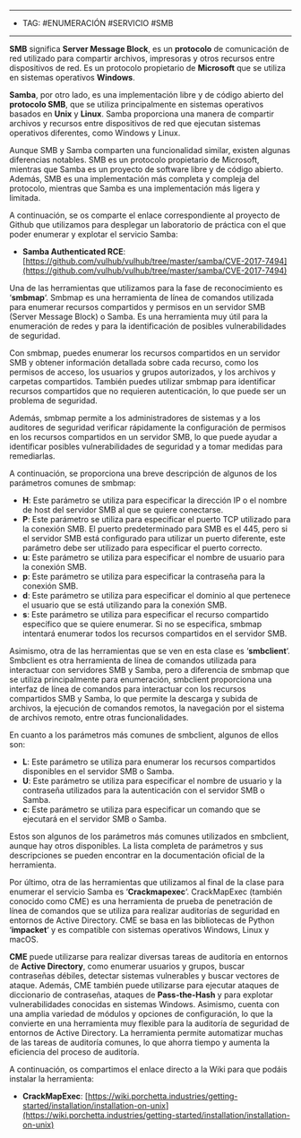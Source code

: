 
----
-  TAG: #ENUMERACIÓN #SERVICIO #SMB
----
**SMB** significa **Server Message Block**, es un **protocolo** de comunicación de red utilizado para compartir archivos, impresoras y otros recursos entre dispositivos de red. Es un protocolo propietario de **Microsoft** que se utiliza en sistemas operativos **Windows**.

**Samba**, por otro lado, es una implementación libre y de código abierto del **protocolo SMB**, que se utiliza principalmente en sistemas operativos basados en **Unix** y **Linux**. Samba proporciona una manera de compartir archivos y recursos entre dispositivos de red que ejecutan sistemas operativos diferentes, como Windows y Linux.

Aunque SMB y Samba comparten una funcionalidad similar, existen algunas diferencias notables. SMB es un protocolo propietario de Microsoft, mientras que Samba es un proyecto de software libre y de código abierto. Además, SMB es una implementación más completa y compleja del protocolo, mientras que Samba es una implementación más ligera y limitada.

A continuación, se os comparte el enlace correspondiente al proyecto de Github que utilizamos para desplegar un laboratorio de práctica con el que poder enumerar y explotar el servicio Samba:

- **Samba Authenticated RCE**: [https://github.com/vulhub/vulhub/tree/master/samba/CVE-2017-7494](https://github.com/vulhub/vulhub/tree/master/samba/CVE-2017-7494)

Una de las herramientas que utilizamos para la fase de reconocimiento es ‘**smbmap**‘. Smbmap es una herramienta de línea de comandos utilizada para enumerar recursos compartidos y permisos en un servidor SMB (Server Message Block) o Samba. Es una herramienta muy útil para la enumeración de redes y para la identificación de posibles vulnerabilidades de seguridad.

Con smbmap, puedes enumerar los recursos compartidos en un servidor SMB y obtener información detallada sobre cada recurso, como los permisos de acceso, los usuarios y grupos autorizados, y los archivos y carpetas compartidos. También puedes utilizar smbmap para identificar recursos compartidos que no requieren autenticación, lo que puede ser un problema de seguridad.

Además, smbmap permite a los administradores de sistemas y a los auditores de seguridad verificar rápidamente la configuración de permisos en los recursos compartidos en un servidor SMB, lo que puede ayudar a identificar posibles vulnerabilidades de seguridad y a tomar medidas para remediarlas.

A continuación, se proporciona una breve descripción de algunos de los parámetros comunes de smbmap:

- **H**: Este parámetro se utiliza para especificar la dirección IP o el nombre de host del servidor SMB al que se quiere conectarse.
- **P**: Este parámetro se utiliza para especificar el puerto TCP utilizado para la conexión SMB. El puerto predeterminado para SMB es el 445, pero si el servidor SMB está configurado para utilizar un puerto diferente, este parámetro debe ser utilizado para especificar el puerto correcto.
- **u**: Este parámetro se utiliza para especificar el nombre de usuario para la conexión SMB.
- **p**: Este parámetro se utiliza para especificar la contraseña para la conexión SMB.
- **d**: Este parámetro se utiliza para especificar el dominio al que pertenece el usuario que se está utilizando para la conexión SMB.
- **s**: Este parámetro se utiliza para especificar el recurso compartido específico que se quiere enumerar. Si no se especifica, smbmap intentará enumerar todos los recursos compartidos en el servidor SMB.

Asimismo, otra de las herramientas que se ven en esta clase es ‘**smbclient**‘. Smbclient es otra herramienta de línea de comandos utilizada para interactuar con servidores SMB y Samba, pero a diferencia de smbmap que se utiliza principalmente para enumeración, smbclient proporciona una interfaz de línea de comandos para interactuar con los recursos compartidos SMB y Samba, lo que permite la descarga y subida de archivos, la ejecución de comandos remotos, la navegación por el sistema de archivos remoto, entre otras funcionalidades.

En cuanto a los parámetros más comunes de smbclient, algunos de ellos son:

- **L**: Este parámetro se utiliza para enumerar los recursos compartidos disponibles en el servidor SMB o Samba.
- **U**: Este parámetro se utiliza para especificar el nombre de usuario y la contraseña utilizados para la autenticación con el servidor SMB o Samba.
- **c**: Este parámetro se utiliza para especificar un comando que se ejecutará en el servidor SMB o Samba.

Estos son algunos de los parámetros más comunes utilizados en smbclient, aunque hay otros disponibles. La lista completa de parámetros y sus descripciones se pueden encontrar en la documentación oficial de la herramienta.

Por último, otra de las herramientas que utilizamos al final de la clase para enumerar el servicio Samba es ‘**Crackmapexec**‘. CrackMapExec (también conocido como CME) es una herramienta de prueba de penetración de línea de comandos que se utiliza para realizar auditorías de seguridad en entornos de Active Directory. CME se basa en las bibliotecas de Python ‘**impacket**‘ y es compatible con sistemas operativos Windows, Linux y macOS.

**CME** puede utilizarse para realizar diversas tareas de auditoría en entornos de **Active Directory**, como enumerar usuarios y grupos, buscar contraseñas débiles, detectar sistemas vulnerables y buscar vectores de ataque. Además, CME también puede utilizarse para ejecutar ataques de diccionario de contraseñas, ataques de **Pass-the-Hash** y para explotar vulnerabilidades conocidas en sistemas Windows. Asimismo, cuenta con una amplia variedad de módulos y opciones de configuración, lo que la convierte en una herramienta muy flexible para la auditoría de seguridad de entornos de Active Directory. La herramienta permite automatizar muchas de las tareas de auditoría comunes, lo que ahorra tiempo y aumenta la eficiencia del proceso de auditoría.

A continuación, os compartimos el enlace directo a la Wiki para que podáis instalar la herramienta:

- **CrackMapExec**: [https://wiki.porchetta.industries/getting-started/installation/installation-on-unix](https://wiki.porchetta.industries/getting-started/installation/installation-on-unix)